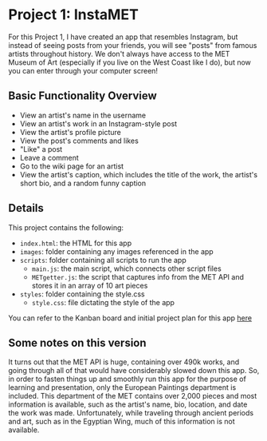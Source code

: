 # Project 1: InstaMET

For this Project 1, I have created an app that resembles Instagram, but instead of seeing posts from your friends, you will see "posts" from famous artists throughout history. We don't always have access to the MET Museum of Art (especially if you live on the West Coast like I do), but now you can enter through your computer screen!

## Basic Functionality Overview
- View an artist's name in the username
- View an artist's work in an Instagram-style post
- View the artist's profile picture
- View the post's comments and likes
- "Like" a post
- Leave a comment
- Go to the wiki page for an artist
- View the artist's caption, which includes the title of the work, the artist's short bio, and a random funny caption

## Details
This project contains the following:
- `index.html`: the HTML for this app
- `images`: folder containing any images referenced in the app
- `scripts`: folder containing all scripts to run the app
    - `main.js`: the main script, which connects other script files
    - `METgetter.js`: the script that captures info from the MET API and stores it in an array of 10 art pieces
- `styles`: folder containing the style.css
    - `style.css`: file dictating the style of the app

You can refer to the Kanban board and initial project plan for this app [here](https://www.notion.so/InstaMET-199be99049a980a785fafa65da9eb131?pvs=4) 

## Some notes on this version

It turns out that the MET API is huge, containing over 490k works, and going through all of that would have considerably slowed down this app. So, in order to fasten things up and smoothly run this app for the purpose of learning and presentation, only the European Paintings department is included. This department of the MET contains over 2,000 pieces and most information is available, such as the artist's name, bio, location, and date the work was made. Unfortunately, while traveling through ancient periods and art, such as in the Egyptian Wing, much of this information is not available.

